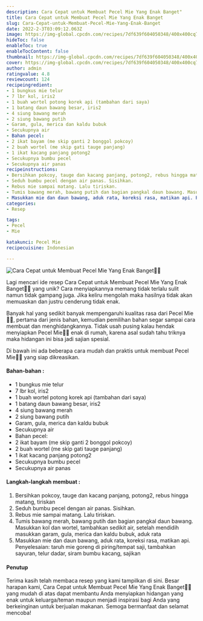 ```yaml
---
description: Cara Cepat untuk Membuat Pecel Mie Yang Enak Banget"
title: Cara Cepat untuk Membuat Pecel Mie Yang Enak Banget
slug: Cara-Cepat-untuk-Membuat-Pecel-Mie-Yang-Enak-Banget
date: 2022-2-3T03:09:12.063Z
image: https://img-global.cpcdn.com/recipes/7df639f604050348/400x400cq70/photo.jpg
hideToc: false
enableToc: true
enableTocContent: false
thumbnail: https://img-global.cpcdn.com/recipes/7df639f604050348/400x400cq70/photo.jpg
cover: https://img-global.cpcdn.com/recipes/7df639f604050348/400x400cq70/photo.jpg
author: admin
ratingvalue: 4.8
reviewcount: 124
recipeingredient:
- 1 bungkus mie telur
- 7 lbr kol, iris2
- 1 buah wortel potong korek api (tambahan dari saya)
- 1 batang daun bawang besar, iris2
- 4 siung bawang merah
- 2 siung bawang putih
- Garam, gula, merica dan kaldu bubuk
- Secukupnya air
- Bahan pecel:
- 2 ikat bayam (me skip ganti 2 bonggol pokcoy)
- 2 buah wortel (me skip gati tauge panjang)
- 1 ikat kacang panjang potong2
- Secukupnya bumbu pecel
- Secukupnya air panas
recipeinstructions:
- Bersihkan pokcoy, tauge dan kacang panjang, potong2, rebus hingga matang, tiriskan
- Seduh bumbu pecel dengan air panas. Sisihkan.
- Rebus mie sampai matang. Lalu tiriskan.
- Tumis bawang merah, bawang putih dan bagian pangkal daun bawang. Masukkan kol dan wortel, tambahkan sedikit air, setelah mendidih masukkan garam, gula, merica dan kaldu bubuk, aduk rata
- Masukkan mie dan daun bawang, aduk rata, koreksi rasa, matikan api. Penyelesaian: taruh mie goreng di piring/tempat saji, tambahkan sayuran, telur dadar, siram bumbu kacang, sajikan
categories:
- Resep

tags:
- Pecel
- Mie

katakunci: Pecel Mie
recipecuisine: Indonesian

---
```


![Cara Cepat untuk Membuat Pecel Mie Yang Enak Banget👩‍🍳](https://img-global.cpcdn.com/recipes/7df639f604050348/400x400cq70/photo.jpg)

Lagi mencari ide resep Cara Cepat untuk Membuat Pecel Mie Yang Enak Banget👩‍🍳 yang unik? Cara menyiapkannya memang tidak terlalu sulit namun tidak gampang juga. Jika keliru mengolah maka hasilnya tidak akan memuaskan dan justru cenderung tidak enak.

Banyak hal yang sedikit banyak mempengaruhi kualitas rasa dari Pecel Mie👩‍🍳, pertama dari jenis bahan, kemudian pemilihan bahan segar sampai cara membuat dan menghidangkannya. Tidak usah pusing kalau hendak menyiapkan Pecel Mie👩‍🍳 enak di rumah, karena asal sudah tahu triknya maka hidangan ini bisa jadi sajian spesial.

Di bawah ini ada beberapa cara mudah dan praktis untuk membuat Pecel Mie👩‍🍳 yang siap dikreasikan.

<!--inarticleads1-->

#### Bahan-bahan :

- 1 bungkus mie telur
- 7 lbr kol, iris2
- 1 buah wortel potong korek api (tambahan dari saya)
- 1 batang daun bawang besar, iris2
- 4 siung bawang merah
- 2 siung bawang putih
- Garam, gula, merica dan kaldu bubuk
- Secukupnya air
- Bahan pecel:
- 2 ikat bayam (me skip ganti 2 bonggol pokcoy)
- 2 buah wortel (me skip gati tauge panjang)
- 1 ikat kacang panjang potong2
- Secukupnya bumbu pecel
- Secukupnya air panas

<!--inarticleads2-->

#### Langkah-langkah membuat :

1. Bersihkan pokcoy, tauge dan kacang panjang, potong2, rebus hingga matang, tiriskan
1. Seduh bumbu pecel dengan air panas. Sisihkan.
1. Rebus mie sampai matang. Lalu tiriskan.
1. Tumis bawang merah, bawang putih dan bagian pangkal daun bawang. Masukkan kol dan wortel, tambahkan sedikit air, setelah mendidih masukkan garam, gula, merica dan kaldu bubuk, aduk rata
1. Masukkan mie dan daun bawang, aduk rata, koreksi rasa, matikan api. Penyelesaian: taruh mie goreng di piring/tempat saji, tambahkan sayuran, telur dadar, siram bumbu kacang, sajikan

#### Penutup

Terima kasih telah membaca resep yang kami tampilkan di sini. Besar harapan kami, Cara Cepat untuk Membuat Pecel Mie Yang Enak Banget👩‍🍳 yang mudah di atas dapat membantu Anda menyiapkan hidangan yang enak untuk keluarga/teman maupun menjadi inspirasi bagi Anda yang berkeinginan untuk berjualan makanan. Semoga bermanfaat dan selamat mencoba!